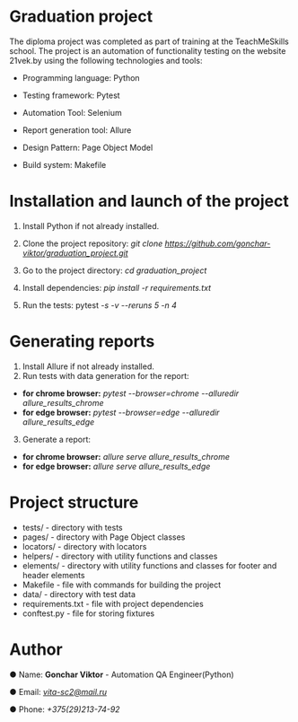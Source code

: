 # Graduation project
The diploma project was completed as part of training at the 
TeachMeSkills school. The project is an automation of 
functionality testing on the website 21vek.by using the 
following technologies and tools:

+ Programming language: Python

+ Testing framework: Pytest

+ Automation Tool: Selenium

+ Report generation tool: Allure

+ Design Pattern: Page Object Model

+ Build system: Makefile

# Installation and launch of the project
1. Install Python if not already installed.

2. Clone the project repository: *git clone https://github.com/gonchar-viktor/graduation_project.git*

3. Go to the project directory: *cd graduation_project*

4. Install dependencies: *pip install -r requirements.txt*

5. Run the tests: pytest *-s -v --reruns 5 -n 4*

# Generating reports
1. Install Allure if not already installed.
2. Run tests with data generation for the report:
+ **for chrome browser:**
*pytest --browser=chrome --alluredir allure_results_chrome*
+ **for edge browser:**
*pytest --browser=edge --alluredir allure_results_edge*
3. Generate a report: 
+ **for chrome browser:**
*allure serve allure_results_chrome*
+ **for edge browser:**
*allure serve allure_results_edge*

# Project structure
+ tests/ - directory with tests
+ pages/ - directory with Page Object classes
+ locators/ - directory with locators
+ helpers/ - directory with utility functions and classes
+ elements/ - directory with utility functions and classes for footer and header elements
+ Makefile - file with commands for building the project
+ data/ - directory with test data
+ requirements.txt - file with project dependencies
+ conftest.py - file for storing fixtures


# Author
● Name: **Gonchar Viktor** - Automation QA Engineer(Python)

● Email: *vita-sc2@mail.ru*

● Phone: *+375(29)213-74-92*